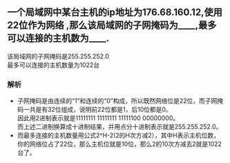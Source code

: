 ## 一个局域网中某台主机的ip地址为176.68.160.12,使用22位作为网络 ,那么该局域网的子网掩码为____,最多可以连接的主机数为____.
该局域网的子网掩码是255.255.252.0  
最多可以连接的主机数量为1022台
### 解析
- 子网掩码是由连续的“1”和连续的“0”构成，所以既然网络位是22位，而子网掩码一共是有32位组成，说明前22位都是1，后10位都是0。  
因此用2进制表示就是11111111 11111111 11111100 00000000。  
而上述二进制换算成十进制结果，并用点分十进制表示就是255.255.252.0。  
- 而最多连接的主机数量用公式2^H-2(2的H次方减2），其中H表示主机位数，你的网络位占了22位，那么主机位就是10位，那么2的10次方减去2就是1022台了。
